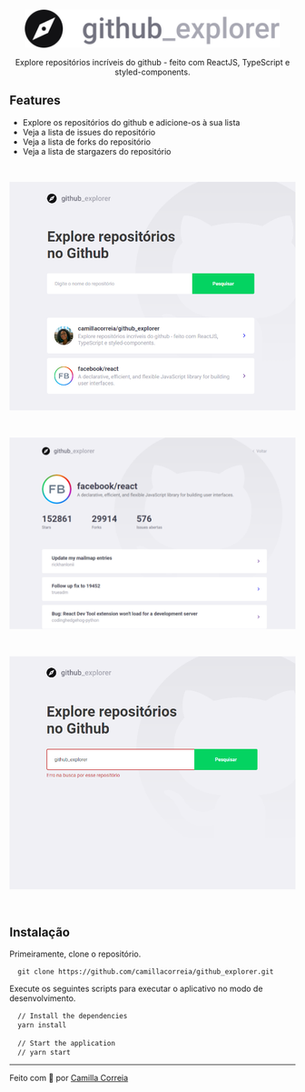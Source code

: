 <br />
<p align="center">
  <a>
    <img alt="Github Explore" title="Github Explore" src="img/logo.svg" width="450">
  </a>
</p>

<p align="center">
  Explore repositórios incríveis do github - feito com ReactJS, TypeScript e styled-components.
</p>

## Features

* Explore os repositórios do github e adicione-os à sua lista
* Veja a lista de issues do repositório
* Veja a lista de forks do repositório
* Veja a lista de stargazers do repositório

<br>
<p align="center">
  <img src = "img/example1.png" width=700>
</p>
<br>
<p align="center">
  <img src = "img/example2.png" width=700>
</p>
<br>
<p align="center">
  <img src = "img/example3.png" width=700>
</p>

<br>

## Instalação

Primeiramente, clone o repositório.

```
  git clone https://github.com/camillacorreia/github_explorer.git
```

Execute os seguintes scripts para executar o aplicativo no modo de desenvolvimento.

```
  // Install the dependencies
  yarn install
  
  // Start the application
  // yarn start
```

---

Feito com 💜 por [Camilla Correia](https://www.linkedin.com/in/camilla-correia-3203a3139/)
